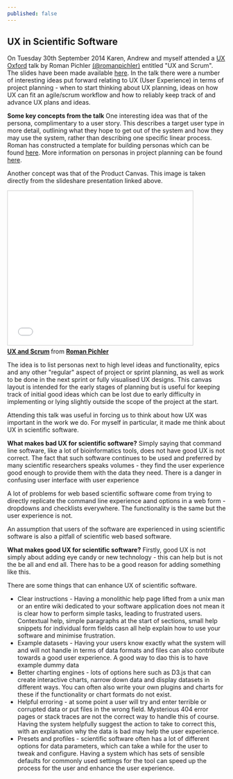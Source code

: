 ```yaml
---
published: false
---
```


## UX in Scientific Software

On Tuesday 30th September 2014 Karen, Andrew and myself attended a [UX Oxford](http://www.meetup.com/UX-Oxford/) talk by Roman Pichler [(@romanpichler)](http://twitter.com/romanpichler) entitled "UX and Scrum". The slides have been made available [here](http://www.slideshare.net/romanpichler/ux-and-scrum).  In the talk there were a number of interesting ideas put forward relating to UX (User Experience) in terms of project planning - when to start thinking about UX planning, ideas on how UX can fit an agile/scrum workflow and how to reliably keep track of and advance UX plans and ideas.

**Some key concepts from the talk**
One interesting idea was that of the persona, complimentary to a user story. This describes a target user type in more detail, outlining what they hope to get out of the system and how they may use the system, rather than describing one specific linear process. Roman has constructed a template for building personas which can be found [here](http://www.romanpichler.com/tools/persona-template/). More information on personas in project planning can be found [here](http://guide.agilealliance.org/guide/personas.html).

Another concept was that of the Product Canvas. This image is taken directly from the slideshare presentation linked above.

<iframe src="//www.slideshare.net/slideshow/embed_code/35561129?startSlide=19" width="427" height="356" frameborder="0" marginwidth="0" marginheight="0" scrolling="no" style="border:1px solid #CCC; border-width:1px; margin-bottom:5px; max-width: 100%;" allowfullscreen> </iframe> <div style="margin-bottom:5px"> <strong> <a href="https://www.slideshare.net/romanpichler/ux-and-scrum" title="UX and Scrum" target="_blank">UX and Scrum</a> </strong> from <strong><a href="http://www.slideshare.net/romanpichler" target="_blank">Roman Pichler</a></strong> </div>

The idea is to list personas next to high level ideas and functionality, epics and any other "regular" aspect of project or sprint planning, as well as work to be done in the next sprint or fully visualised UX designs. This canvas layout is intended for the early stages of planning but is useful for keeping track of initial good ideas which can be lost due to early difficulty in implementing or lying slightly outside the scope of the project at the start.

Attending this talk was useful in forcing us to think about how UX was important in the work we do. For myself in particular, it made me think about UX in scientific software.

**What makes bad UX for scientific software?**
Simply saying that command line software, like a lot of bioinformatics tools, does not have good UX is not correct. The fact that such software continues to be used and preferred by many scientific researchers speaks volumes - they find the user experience good enough to provide them with the data they need. There is a danger in confusing user interface with user experience

A lot of problems for web based scientific software come from trying to directly replicate the command line experience aand options in a web form - dropdowns and checklists everywhere. The functionality is the same but the user experience is not.

An assumption that users of the software are experienced in using scientific software is also a pitfall of scientific web based software.

**What makes good UX for scientific software?**
Firstly, good UX is not simply about adding eye candy or new technology - this can help but is not the be all and end all. There has to be a good reason for adding something like this.

There are some things that can enhance UX of scientific software.
- Clear instructions - Having a monolithic help page lifted from a unix man or an entire wiki dedicated to your software application does not mean it is clear how to perform simple tasks, leading to frustrated users. Contextual help, simple paragraphs at the start of sections, small help snippets for individual form fields casn all help explain how to use your software and minimise frustration.
- Example datasets - Having your users know exactly what the system will and will not handle in terms of data formats and files can also contribute towards a good user experience. A good way to dao this is to have example dummy data
- Better charting engines - lots of options here such as D3.js that can create interactive charts, narrow down data and display datasets in different ways. You can often also write your own plugins and charts for these if the functionality or chart formats do not exist.
- Helpful erroring - at some point a user will try and enter terrible or corrupted data or put files in the wrong field. Mysterious 404 error pages or stack traces are not the correct way to handle this of course. Having the system helpfully suggest the action to take to correct this, with an explanation why the data is bad may help the user experience.
- Presets and profiles - scientific software often has a lot of different options for data parameters, which can take a while for the user to tweak and configure. Having a system which has sets of sensible defaults for commonly used settings for the tool can speed up the process for the user and enhance the user experience. 
